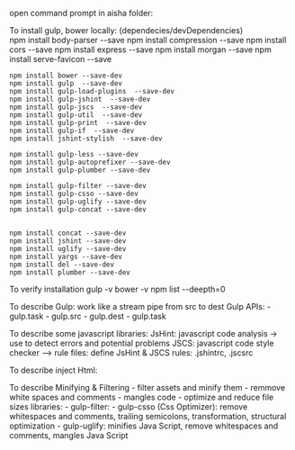 open command prompt in aisha folder:

To install gulp, bower locally: (dependecies/devDependencies)	
	npm install body-parser --save
	npm install compression --save
	npm install cors --save
	npm install express --save
	npm install morgan --save
	npm install serve-favicon --save
		
	npm install bower --save-dev
	npm install gulp  --save-dev
	npm install gulp-load-plugins  --save-dev
	npm install gulp-jshint  --save-dev
	npm install gulp-jscs  --save-dev
	npm install gulp-util  --save-dev
	npm install gulp-print  --save-dev
	npm install gulp-if  --save-dev
	npm install jshint-stylish  --save-dev	
	
	npm install gulp-less --save-dev
	npm install gulp-autoprefixer --save-dev
	npm install gulp-plumber --save-dev
	
	npm install gulp-filter --save-dev
	npm install gulp-csso --save-dev
	npm install gulp-uglify --save-dev
	npm install gulp-concat --save-dev
	
	
	npm install concat --save-dev
	npm install jshint --save-dev
	npm install uglify --save-dev
	npm install yargs --save-dev
	npm install del --save-dev	
	npm install plumber --save-dev
	
To verify installation
	gulp -v
	bower -v
	npm list  --deepth=0
  

To describe Gulp: work like a stream pipe from src to dest
Gulp APIs:
    - gulp.task
	- gulp.src
	- gulp.dest
	- gulp.task
  
To describe some javascript libraries:
	JsHint: javascript code analysis -> use to detect errors and potential problems
	JSCS: javascript code style checker
--> rule files: define JsHint & JSCS rules: .jshintrc, .jscsrc

To describe inject Html: 


To describe Minifying & Filtering
	- filter assets and minify them
	- remmove white spaces and comments
	- mangles code
	- optimize and reduce file sizes
 libraries:
	- gulp-filter: 
	- gulp-csso (Css Optimizer): remove whitespaces and comments, trailing semicolons, transformation, structural optimization
	- gulp-uglify: minifies Java Script, remove whitespaces and comments, mangles Java Script

   
	
   
 
   
   

